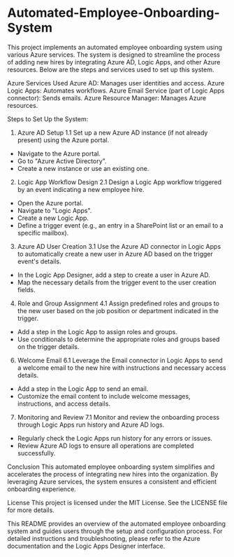 # Automated-Employee-Onboarding-System
This project implements an automated employee onboarding system using various Azure services. The system is designed to streamline the process of adding new hires by integrating Azure AD, Logic Apps, and other Azure resources. Below are the steps and services used to set up this system.

Azure Services Used
Azure AD: Manages user identities and access.
Azure Logic Apps: Automates workflows.
Azure Email Service (part of Logic Apps connector): Sends emails.
Azure Resource Manager: Manages Azure resources.

Steps to Set Up the System:

1. Azure AD Setup
1.1 Set up a new Azure AD instance (if not already present) using the Azure portal.
- Navigate to the Azure portal.
- Go to "Azure Active Directory".
- Create a new instance or use an existing one.

2. Logic App Workflow Design
2.1 Design a Logic App workflow triggered by an event indicating a new employee hire.
- Open the Azure portal.
- Navigate to "Logic Apps".
- Create a new Logic App.
- Define a trigger event (e.g., an entry in a SharePoint list or an email to a specific mailbox).

3. Azure AD User Creation
3.1 Use the Azure AD connector in Logic Apps to automatically create a new user in Azure AD based on the trigger event's details.
- In the Logic App Designer, add a step to create a user in Azure AD.
- Map the necessary details from the trigger event to the user creation fields.

4. Role and Group Assignment
4.1 Assign predefined roles and groups to the new user based on the job position or department indicated in the trigger.
- Add a step in the Logic App to assign roles and groups.
- Use conditionals to determine the appropriate roles and groups based on the trigger details.
  
6. Welcome Email
6.1 Leverage the Email connector in Logic Apps to send a welcome email to the new hire with instructions and necessary access details.
- Add a step in the Logic App to send an email.
- Customize the email content to include welcome messages, instructions, and access details.

7. Monitoring and Review
7.1 Monitor and review the onboarding process through Logic Apps run history and Azure AD logs.
- Regularly check the Logic Apps run history for any errors or issues.
- Review Azure AD logs to ensure all operations are completed successfully.

Conclusion
This automated employee onboarding system simplifies and accelerates the process of integrating new hires into the organization. By leveraging Azure services, the system ensures a consistent and efficient onboarding experience.

License
This project is licensed under the MIT License. See the LICENSE file for more details.

This README provides an overview of the automated employee onboarding system and guides users through the setup and configuration process. For detailed instructions and troubleshooting, please refer to the Azure documentation and the Logic Apps Designer interface.
